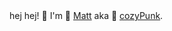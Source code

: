 <table>
   hej hej! 👋 I'm 🔮 <a href="https://mattlaughl.in">Matt</a>&nbsp;aka 🍵 <a href="https://cozypunk.io">cozyPunk</a>.</br>
</table>

